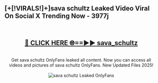 <h2>[+[!VIRALS!]+]sava schultz Leaked Video Viral On Social X Trending Now - 3977j</h2>
<br>
<div align="center">
<h2><a href="https://libra.edu.pl?sava_schultz" rel="nofollow">🔴 CLICK HERE 🌐==►► sava_schultz</a></h2>
<br>
Get sava schultz OnlyFans leaked all content. Now you can access all videos and pictures of sava schultz OnlyFans. New Updated Files 2025!
<br>
<br>
<a href="https://libra.edu.pl?sava_schultz" rel="nofollow" data-target="animated-image.originalLink"><img src="https://i.ibb.co.com/WyWwxjT/player-gif2.gif" alt="sava schultz Leaked OnlyFans" style="max-width: 100%; display: inline-block;" data-target="animated-image.originalImage"></a>
</div>
<br>